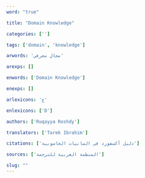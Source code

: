 ```yaml
---
word: "true"

title: "Domain Knowledge"

categories: ['']

tags: ['domain', 'knowledge']

arwords: 'مجال معرفي'

arexps: []

enwords: ['Domain Knowledge']

enexps: []

arlexicons: 'ج'

enlexicons: ['D']

authors: ['Ruqayya Roshdy']

translators: ['Tarek Ibrahim']

citations: ['دليل أكسفورد في السانيات الحاسوبية']

sources: ['المنظمة العربية للترجمة']

slug: ""
---
```

